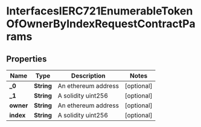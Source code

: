 

# InterfacesIERC721EnumerableTokenOfOwnerByIndexRequestContractParams

## Properties

Name | Type | Description | Notes
------------ | ------------- | ------------- | -------------
**_0** | **String** | An ethereum address |  [optional]
**_1** | **String** | A solidity uint256 |  [optional]
**owner** | **String** | An ethereum address |  [optional]
**index** | **String** | A solidity uint256 |  [optional]




